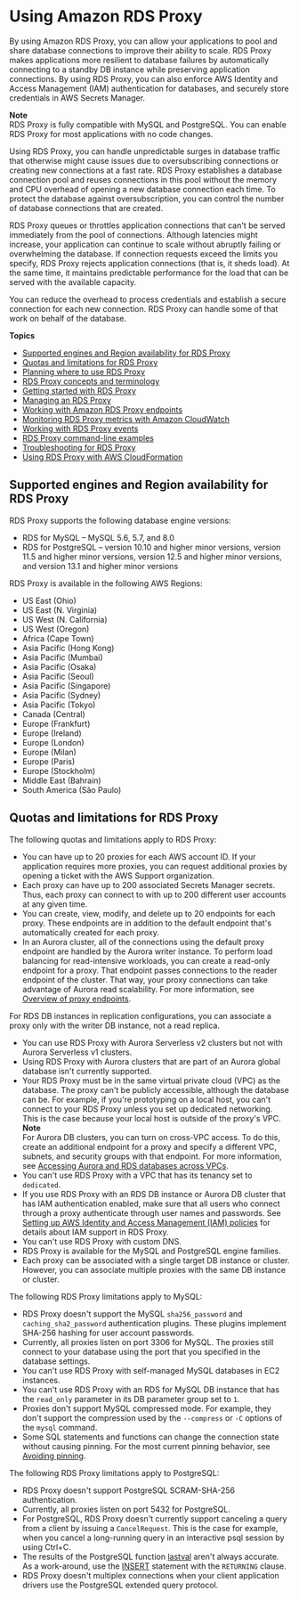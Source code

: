 # Using Amazon RDS Proxy<a name="rds-proxy"></a>

 By using Amazon RDS Proxy, you can allow your applications to pool and share database connections to improve their ability to scale\. RDS Proxy makes applications more resilient to database failures by automatically connecting to a standby DB instance while preserving application connections\. By using RDS Proxy, you can also enforce AWS Identity and Access Management \(IAM\) authentication for databases, and securely store credentials in AWS Secrets Manager\. 

**Note**  
 RDS Proxy is fully compatible with MySQL and PostgreSQL\. You can enable RDS Proxy for most applications with no code changes\. 

 Using RDS Proxy, you can handle unpredictable surges in database traffic that otherwise might cause issues due to oversubscribing connections or creating new connections at a fast rate\. RDS Proxy establishes a database connection pool and reuses connections in this pool without the memory and CPU overhead of opening a new database connection each time\. To protect the database against oversubscription, you can control the number of database connections that are created\. 

 RDS Proxy queues or throttles application connections that can't be served immediately from the pool of connections\. Although latencies might increase, your application can continue to scale without abruptly failing or overwhelming the database\. If connection requests exceed the limits you specify, RDS Proxy rejects application connections \(that is, it sheds load\)\. At the same time, it maintains predictable performance for the load that can be served with the available capacity\. 

 You can reduce the overhead to process credentials and establish a secure connection for each new connection\. RDS Proxy can handle some of that work on behalf of the database\. 

**Topics**
+ [Supported engines and Region availability for RDS Proxy](#rds-proxy.support)
+ [Quotas and limitations for RDS Proxy](#rds-proxy.limits)
+ [Planning where to use RDS Proxy](rds-proxy-planning.md)
+ [RDS Proxy concepts and terminology](rds-proxy.howitworks.md)
+ [Getting started with RDS Proxy](rds-proxy-setup.md)
+ [Managing an RDS Proxy](rds-proxy-managing.md)
+ [Working with Amazon RDS Proxy endpoints](rds-proxy-endpoints.md)
+ [Monitoring RDS Proxy metrics with Amazon CloudWatch](rds-proxy.monitoring.md)
+ [Working with RDS Proxy events](rds-proxy.events.md)
+ [RDS Proxy command\-line examples](rds-proxy.examples.md)
+ [Troubleshooting for RDS Proxy](rds-proxy.troubleshooting.md)
+ [Using RDS Proxy with AWS CloudFormation](rds-proxy-cfn.md)

## Supported engines and Region availability for RDS Proxy<a name="rds-proxy.support"></a>

RDS Proxy supports the following database engine versions:
+ RDS for MySQL – MySQL 5\.6, 5\.7, and 8\.0
+ RDS for PostgreSQL – version 10\.10 and higher minor versions, version 11\.5 and higher minor versions, version 12\.5 and higher minor versions, and version 13\.1 and higher minor versions

RDS Proxy is available in the following AWS Regions:
+ US East \(Ohio\)
+ US East \(N\. Virginia\)
+ US West \(N\. California\)
+ US West \(Oregon\)
+ Africa \(Cape Town\)
+ Asia Pacific \(Hong Kong\)
+ Asia Pacific \(Mumbai\)
+ Asia Pacific \(Osaka\)
+ Asia Pacific \(Seoul\)
+ Asia Pacific \(Singapore\)
+ Asia Pacific \(Sydney\)
+ Asia Pacific \(Tokyo\)
+ Canada \(Central\)
+ Europe \(Frankfurt\)
+ Europe \(Ireland\)
+ Europe \(London\)
+ Europe \(Milan\)
+ Europe \(Paris\)
+ Europe \(Stockholm\)
+ Middle East \(Bahrain\)
+ South America \(São Paulo\)

## Quotas and limitations for RDS Proxy<a name="rds-proxy.limits"></a>

 The following quotas and limitations apply to RDS Proxy: 
+  You can have up to 20 proxies for each AWS account ID\. If your application requires more proxies, you can request additional proxies by opening a ticket with the AWS Support organization\.  
+  Each proxy can have up to 200 associated Secrets Manager secrets\. Thus, each proxy can connect to with up to 200 different user accounts at any given time\. 
+  You can create, view, modify, and delete up to 20 endpoints for each proxy\. These endpoints are in addition to the default endpoint that's automatically created for each proxy\. 
+  In an Aurora cluster, all of the connections using the default proxy endpoint are handled by the Aurora writer instance\. To perform load balancing for read\-intensive workloads, you can create a read\-only endpoint for a proxy\. That endpoint passes connections to the reader endpoint of the cluster\. That way, your proxy connections can take advantage of Aurora read scalability\. For more information, see [Overview of proxy endpoints](rds-proxy-endpoints.md#rds-proxy-endpoints-overview)\. 

  For RDS DB instances in replication configurations, you can associate a proxy only with the writer DB instance, not a read replica\.
+ You can use RDS Proxy with Aurora Serverless v2 clusters but not with Aurora Serverless v1 clusters\.
+ Using RDS Proxy with Aurora clusters that are part of an Aurora global database isn't currently supported\.
+  Your RDS Proxy must be in the same virtual private cloud \(VPC\) as the database\. The proxy can't be publicly accessible, although the database can be\. For example, if you're prototyping on a local host, you can't connect to your RDS Proxy unless you set up dedicated networking\. This is the case because your local host is outside of the proxy's VPC\.
**Note**  
 For Aurora DB clusters, you can turn on cross\-VPC access\. To do this, create an additional endpoint for a proxy and specify a different VPC, subnets, and security groups with that endpoint\. For more information, see [Accessing Aurora and RDS databases across VPCs](rds-proxy-endpoints.md#rds-proxy-cross-vpc)\. 
+  You can't use RDS Proxy with a VPC that has its tenancy set to `dedicated`\. 
+  If you use RDS Proxy with an RDS DB instance or Aurora DB cluster that has IAM authentication enabled, make sure that all users who connect through a proxy authenticate through user names and passwords\. See [Setting up AWS Identity and Access Management \(IAM\) policies](rds-proxy-setup.md#rds-proxy-iam-setup) for details about IAM support in RDS Proxy\. 
+  You can't use RDS Proxy with custom DNS\. 
+  RDS Proxy is available for the MySQL and PostgreSQL engine families\. 
+  Each proxy can be associated with a single target DB instance or cluster\. However, you can associate multiple proxies with the same DB instance or cluster\. 

 The following RDS Proxy limitations apply to MySQL:
+ RDS Proxy doesn't support the MySQL `sha256_password` and `caching_sha2_password` authentication plugins\. These plugins implement SHA\-256 hashing for user account passwords\.
+  Currently, all proxies listen on port 3306 for MySQL\. The proxies still connect to your database using the port that you specified in the database settings\. 
+  You can't use RDS Proxy with self\-managed MySQL databases in EC2 instances\.
+  You can't use RDS Proxy with an RDS for MySQL DB instance that has the `read_only` parameter in its DB parameter group set to `1`\.
+  Proxies don't support MySQL compressed mode\. For example, they don't support the compression used by the `--compress` or `-C` options of the `mysql` command\.
+  Some SQL statements and functions can change the connection state without causing pinning\. For the most current pinning behavior, see [Avoiding pinning](rds-proxy-managing.md#rds-proxy-pinning)\.

 The following RDS Proxy limitations apply to PostgreSQL:
+ RDS Proxy doesn't support PostgreSQL SCRAM\-SHA\-256 authentication\.
+  Currently, all proxies listen on port 5432 for PostgreSQL\.
+ For PostgreSQL, RDS Proxy doesn't currently support canceling a query from a client by issuing a `CancelRequest`\. This is the case for example, when you cancel a long\-running query in an interactive psql session by using Ctrl\+C\. 
+  The results of the PostgreSQL function [lastval](https://www.postgresql.org/docs/current/functions-sequence.html) aren't always accurate\. As a work\-around, use the [INSERT](https://www.postgresql.org/docs/current/sql-insert.html) statement with the `RETURNING` clause\.
+ RDS Proxy doesn't multiplex connections when your client application drivers use the PostgreSQL extended query protocol\.